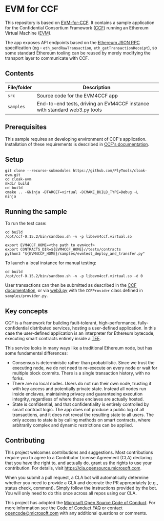 # EVM for CCF

This repository is based on [EVM-for-CCF](https://github.com/microsoft/EVM-for-CCF). It contains a sample application for the Confidential Consortium Framework ([CCF](https://github.com/Microsoft/CCF)) running an Ethereum Virtual Machine ([EVM](https://github.com/Microsoft/eEVM/)).

The app exposes API endpoints based on the [Ethereum JSON RPC](https://github.com/ethereum/wiki/wiki/JSON-RPC) specification (eg - `eth_sendRawTransaction`, `eth_getTransactionReceipt`), so some standard Ethereum tooling can be reused by merely modifying the transport layer to communicate with CCF.

## Contents

| File/folder       | Description                                |
|-------------------|--------------------------------------------|
| `src`             | Source code for the EVM4CCF app            |
| `samples`         | End-to-end tests, driving an EVM4CCF instance with standard web3.py tools|

## Prerequisites

This sample requires an developing environment of CCF's application. Installation of these requirements is described in [CCF's documentation](https://microsoft.github.io/CCF/ccf-0.15.2/quickstart/build_setup.html).

## Setup

```
git clone --recurse-submodules https://github.com/PlyTools/cloak-evm.git
cd cloak-evm
mkdir build
cd build
cmake .. -GNinja -DTARGET=virtual -DCMAKE_BUILD_TYPE=Debug -L
ninja
```

## Running the sample

To run the test case:

```
cd build
/opt/ccf-0.15.2/bin/sandbox.sh -v -p libevm4ccf.virtual.so

export EVM4CCF_HOME=<the path to evm4ccf>
export CONTRACTS_DIR=${EVM4CCF_HOME}//tests/contracts
python3 "${EVM4CCF_HOME}/samples/evmtest_deploy_and_transfer.py"
```

To launch a local instance for manual testing:

```
cd build
/opt/ccf-0.15.2/bin/sandbox.sh -v -p libevm4ccf.virtual.so -d 0
```

User transactions can then be submitted as described in the [CCF documentation](https://microsoft.github.io/CCF/ccf-0.15.2/users/issue_commands.html#issuing-commands), or via [web3.py](https://web3py.readthedocs.io/) with the `CCFProvider` class defined in `samples/provider.py`.

## Key concepts

CCF is a framework for building fault-tolerant, high-performance, fully-confidential distributed services, hosting a user-defined application. In this case the user-defined application is an interpreter for Ethereum bytecode, executing smart contracts entirely inside a [TEE](https://en.wikipedia.org/wiki/Trusted_execution_environment).

This service looks in many ways like a traditional Ethereum node, but has some fundamental differences:
- Consensus is deterministic rather than probabilistic. Since we trust the executing node, we do not need to re-execute on every node or wait for multiple block commits. There is a single transaction history, with no forks.
- There are no local nodes. Users do not run their own node, trusting it with key access and potentially private state. Instead all nodes run inside enclaves, maintaining privacy and guaranteeing execution integrity, regardless of where those enclaves are actually hosted.
- State is confidential, and that confidentiality is entirely controlled by smart contract logic. The app does not produce a public log of all transactions, and it does not reveal the resulting state to all users. The only access to state is by calling methods on smart contracts, where arbitrarily complex and dynamic restrictions can be applied.

## Contributing

This project welcomes contributions and suggestions.  Most contributions require you to agree to a
Contributor License Agreement (CLA) declaring that you have the right to, and actually do, grant us
the rights to use your contribution. For details, visit https://cla.opensource.microsoft.com.

When you submit a pull request, a CLA bot will automatically determine whether you need to provide
a CLA and decorate the PR appropriately (e.g., status check, comment). Simply follow the instructions
provided by the bot. You will only need to do this once across all repos using our CLA.

This project has adopted the [Microsoft Open Source Code of Conduct](https://opensource.microsoft.com/codeofconduct/).
For more information see the [Code of Conduct FAQ](https://opensource.microsoft.com/codeofconduct/faq/) or
contact [opencode@microsoft.com](mailto:opencode@microsoft.com) with any additional questions or comments.
